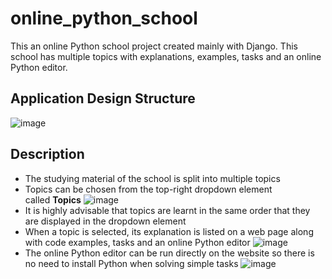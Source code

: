 # online_python_school
This an online Python school project created mainly with Django. This school has multiple topics with explanations, examples, tasks and an online Python editor.
## Application Design Structure
![image](https://github.com/PolarBearPolar/online_python_school/assets/88388315/2da286d1-4e46-4511-bac3-1d2412f89fd2)
## Description
- The studying material of the school is split into multiple topics
- Topics can be chosen from the top-right dropdown element called **Topics**
![image](https://github.com/PolarBearPolar/online_python_school/assets/88388315/4e859ebe-2717-45c6-8a74-f65245888a31)
- It is highly advisable that topics are learnt in the same order that they are displayed in the dropdown element
- When a topic is selected, its explanation is listed on a web page along with code examples, tasks and an online Python editor
![image](https://github.com/PolarBearPolar/online_python_school/assets/88388315/fc71161e-a53f-449f-abe4-741d337344e3)
- The online Python editor can be run directly on the website so there is no need to install Python when solving simple tasks
![image](https://github.com/PolarBearPolar/online_python_school/assets/88388315/f89ada37-8d15-4c32-8f9d-71e81bb79621)
